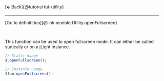 [🡸 Back]{@tutorial tut-utility}
___

[Go to definitition]{@link module:Utility.openFullscreen}

&nbsp;

This function can be used to open fullscreen mode. It can either be called statically or on a jLight instance.

```js
// Static usage
$.openFullscreen();

// Instance usage
$foo.openFullscreen();
```
